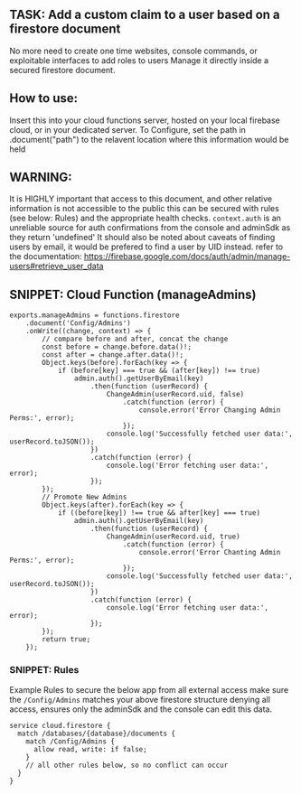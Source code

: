 ## TASK: Add a custom claim to a user based on a firestore document
No more need to create one time websites, console commands, or exploitable interfaces to add roles to users
Manage it directly inside a secured firestore document.

## How to use:
Insert this into your cloud functions server, hosted on your local firebase cloud, or in your dedicated server.
To Configure, set the path in .document("path") to the relavent location where this information would be held

## WARNING: 
 It is HIGHLY important that access to this document, and other relative information is not accessible to the public
 this can be secured with rules (see below: Rules) and the appropriate health checks.
 `context.auth` is an unreliable source for auth confirmations from the console and adminSdk as they return 'undefined'
 It should also be noted about caveats of finding users by email, it would be prefered to find a user by UID instead.
 refer to the documentation: https://firebase.google.com/docs/auth/admin/manage-users#retrieve_user_data


## SNIPPET: Cloud Function (manageAdmins)
```
exports.manageAdmins = functions.firestore
    .document('Config/Admins')
    .onWrite((change, context) => {
        // compare before and after, concat the change
        const before = change.before.data()!;
        const after = change.after.data()!;
        Object.keys(before).forEach(key => {
            if (before[key] === true && (after[key]) !== true)
                admin.auth().getUserByEmail(key)
                    .then(function (userRecord) {
                        ChangeAdmin(userRecord.uid, false)
                            .catch(function (error) {
                                console.error('Error Changing Admin Perms:', error);
                            });
                        console.log('Successfully fetched user data:', userRecord.toJSON());
                    })
                    .catch(function (error) {
                        console.log('Error fetching user data:', error);
                    });
        });
        // Promote New Admins
        Object.keys(after).forEach(key => {
            if ((before[key]) !== true && after[key] === true)
                admin.auth().getUserByEmail(key)
                    .then(function (userRecord) {
                        ChangeAdmin(userRecord.uid, true)
                            .catch(function (error) {
                                console.error('Error Chanting Admin Perms:', error);
                            });
                        console.log('Successfully fetched user data:', userRecord.toJSON());
                    })
                    .catch(function (error) {
                        console.log('Error fetching user data:', error);
                    });
        });
        return true;
    });
```

### SNIPPET: Rules
Example Rules to secure the below app from all external access
make sure the `/Config/Admins` matches your above firestore structure
denying all access, ensures only the adminSdk and the console can edit this data.
```
service cloud.firestore {
  match /databases/{database}/documents {
    match /Config/Admins {
      allow read, write: if false;
    }
    // all other rules below, so no conflict can occur
  }
}
```
